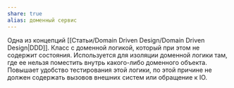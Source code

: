 ```yaml
---
share: true
alias: доменный сервис
---
```



Одна из концепций [[Статьи/Domain Driven Design/Domain Driven Design|DDD]]. Класс с доменной логикой, который при этом не содержит состояния. Используется для изоляции доменной логики там, где ее нельзя поместить внутрь какого-либо доменного объекта. Повышает удобство тестирования этой логики, по этой причине не должен содержать вызовов внешних систем или обращение к IO.